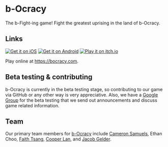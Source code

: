 # b-Ocracy
The b-Fight-ing game! Fight the greatest uprising in the land of b-Ocracy.
## Links
[![Get it on iOS](http://svgur.com/i/2Gm.svg)](https://bocracy.com/ios)
[![Get it on Android](http://svgur.com/i/2GC.svg)](https://bocracy.com/android)
[![Play it on itch.io](http://svgshare.com/i/2HM.svg)](https://bocracy.com/itch.io)

Play online at <https://bocracy.com>.
## Beta testing & contributing
b-Ocracy is currently in the beta testing stage, so contributing to our game via GitHub or any other way is very appreciative. Also, we have a [Google Group](https://bocracy.com/betatest) for the beta testing that we send out announcements and discuss game related information.
## Team
Our primary team members for [b-Ocracy](https://github.com/orgs/thebclickteam/teams/bocracy/members) include [Cameron Samuels](http://cameronsamuels.com), Ethan Choo, [Faith Tsang](https://github.com/faithtsang), [Cooper Lan](https://github.com/cooperlan), and [Jacob Gelder](https://github.com/jacobgelder).
